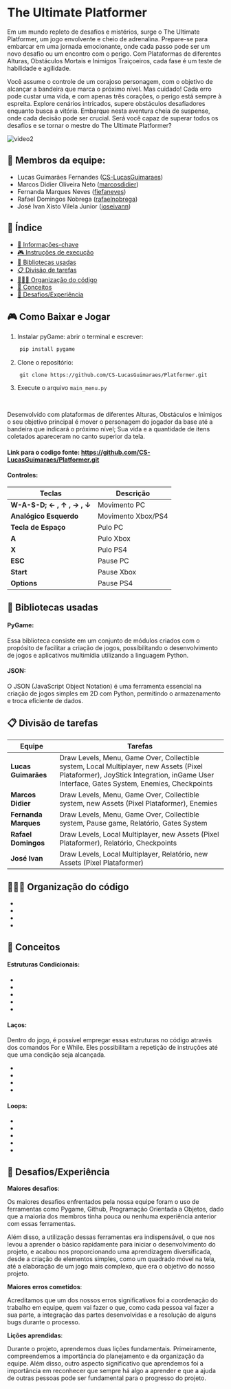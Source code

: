 # The Ultimate Platformer

Em um mundo repleto de desafios e mistérios, surge o The Ultimate Platformer, um jogo envolvente e cheio de adrenalina. Prepare-se para embarcar em uma jornada emocionante, onde cada passo pode ser um novo desafio ou um encontro com o perigo. Com Plataformas de diferentes Alturas, Obstáculos Mortais e Inimigos Traiçoeiros, cada fase é um teste de habilidade e agilidade.

Você assume o controle de um corajoso personagem, com o objetivo de alcançar a bandeira que marca o próximo nível. Mas cuidado! Cada erro pode custar uma vida, e com apenas três corações, o perigo está sempre à espreita. Explore cenários intricados, supere obstáculos desafiadores enquanto busca a vitória.
Embarque nesta aventura cheia de suspense, onde cada decisão pode ser crucial. Será você capaz de superar todos os desafios e se tornar o mestre do The Ultimate Platformer?


![video2](https://github.com/joseivann/jogo/assets/84510651/f25b0bfd-8eb3-467d-a4eb-6ca39b0a111d)

## 👥 Membros da equipe:
   * Lucas Guimarães Fernandes </lgf> ([CS-LucasGuimaraes](https://github.com/CS-LucasGuimaraes))
   * Marcos Didier Oliveira Neto </mdon> ([marcosdidier](https://github.com/marcosdidier)) 
   * Fernanda Marques Neves </fmn> ([fiefaneves](https://github.com/fiefaneves))
   * Rafael Domingos Nobrega </rdn> ([rafaelnobrega](https://github.com/rafadnobrega))
   * José Ivan Xisto Vilela Junior </jixvj> ([joseivann](https://github.com/joseivann))

## 🎯 Índice

- [👥 Informações-chave](#-Membros-da-equipe)
- [🎮 Instruções de execução](#-Como-Baixar-e-Jogar)
- [📖 Bibliotecas usadas](#-Bibliotecas-usadas)
- [📋 Divisão de tarefas](#-Divisão-de-tarefas)
- [👨🏻‍💻 Organização do código](#-Organização-do-código)
- [📝 Conceitos](#-Conceitos)
- [🧠 Desafios/Experiência](#-Desafios/Experiência)

## 🎮 Como Baixar e Jogar
  1) Instalar pyGame: abrir o terminal e escrever:  
  ```bash
      pip install pygame
  ``` 
  2) Clone o repositório:
  ```git
      git clone https://github.com/CS-LucasGuimaraes/Platformer.git
  ``` 
  3) Execute o arquivo ``main_menu.py``

<br>

Desenvolvido com plataformas de diferentes Alturas, Obstáculos e Inimigos o seu objetivo principal é mover o personagem do jogador da base até a bandeira que indicará o próximo nível;
Sua vida e a quantidade de itens coletados apareceram no canto superior da tela.

#### **Link para o codigo fonte**: https://github.com/CS-LucasGuimaraes/Platformer.git

#### **Controles**:
  |            Teclas              |          Descrição           |
  | ------------------------------ | -------------------------- |
  | **W-A-S-D;  &#8592; , &#8593; , &#8594; , &#8595;** | Movimento PC |
  | **Analógico Esquerdo** | Movimento Xbox/PS4 |
  | **Tecla de Espaço** | Pulo PC |
  | **A** | Pulo Xbox |
  | **X** | Pulo PS4 |
  | **ESC** | Pause PC |
  | **Start** | Pause Xbox |
  | **Options** | Pause PS4 |

## 📖 Bibliotecas usadas

#### **PyGame**:
Essa biblioteca consiste em um conjunto de módulos criados com o propósito de facilitar a criação de jogos, possibilitando o desenvolvimento de jogos e aplicativos multimídia utilizando a linguagem Python.

#### **JSON**:
O JSON (JavaScript Object Notation) é uma ferramenta essencial na criação de jogos simples em 2D com Python, permitindo o armazenamento e troca eficiente de dados.

## 📋 Divisão de tarefas

|            Equipe              |          Tarefas           |
| ------------------------------ | -------------------------- |
| **Lucas Guimarães** | Draw Levels, Menu, Game Over, Collectible system, Local Multiplayer, new Assets (Pixel Plataformer), JoyStick Integration, inGame User Interface, Gates System, Enemies, Checkpoints |
| **Marcos Didier** | Draw Levels, Menu, Game Over, Collectible system, new Assets (Pixel Plataformer), Enemies |
| **Fernanda Marques** | Draw Levels, Menu, Game Over, Collectible system, Pause game, Relatório, Gates System |
| **Rafael Domingos** | Draw Levels, Local Multiplayer, new Assets (Pixel Plataformer), Relatório, Checkpoints |
| **José Ivan** | Draw Levels, Local Multiplayer, Relatório, new Assets (Pixel Plataformer) |

## 👨🏻‍💻 Organização do código

-
-
-
-

## 📝 Conceitos

#### **Estruturas Condicionais**:
 
 -
 -
 -
 -
 -
 
####  **Laços**:

Dentro do jogo, é possível empregar essas estruturas no código através dos comandos For e While. Eles possibilitam a repetição de instruções até que uma condição seja alcançada. 

-
-
-
-

#### **Loops**:

-
-
-
-
-
 

## 🧠 Desafios/Experiência

 **Maiores desafios**:

Os maiores desafios enfrentados pela nossa equipe foram o uso de ferramentas como Pygame, Github, Programação Orientada a Objetos, dado que a maioria dos membros tinha pouca ou nenhuma experiência anterior com essas ferramentas.

Além disso, a utilização dessas ferramentas era indispensável, o que nos levou a aprender o básico rapidamente para iniciar o desenvolvimento do projeto, e acabou nos proporcionando uma aprendizagem diversificada, desde a criação de elementos simples, como um quadrado móvel na tela, até a elaboração de um jogo mais complexo, que era o objetivo do nosso projeto.

 **Maiores erros cometidos**:

Acreditamos que um dos nossos erros significativos foi a coordenação do trabalho em equipe, quem vai fazer o que, como cada pessoa vai fazer a sua parte, a integração das partes desenvolvidas e a resolução de alguns bugs durante o processo.

 **Lições aprendidas**:

Durante o projeto, aprendemos duas lições fundamentais. Primeiramente, compreendemos a importância do planejamento e da organização da equipe. Além disso, outro aspecto significativo que aprendemos foi a importância em reconhecer que sempre há algo a aprender e que a ajuda de outras pessoas pode ser fundamental para o progresso do projeto.
